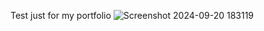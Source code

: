 Test just for my portfolio
![Screenshot 2024-09-20 183119](https://github.com/user-attachments/assets/566f66e9-27c9-4f4c-9707-b6b09afaa1b5)
